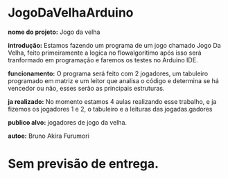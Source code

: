 # JogoDaVelhaArduino
**nome do projeto:** Jogo da velha

**introdução:** Estamos fazendo um programa de um jogo chamado Jogo Da Velha, feito primeiramente a logica no flowalgoritimo após isso será tranformado em programação e faremos os testes no Arduino IDE.

**funcionamento:** O programa será feito com 2 jogadores, um tabuleiro programado em matriz e um leitor que analisa o código e determina se há vencedor ou não, esses serão as principais estruturas.

**ja realizado:** No momento estamos 4 aulas realizando esse trabalho, e ja fizemos os jogadores 1 e 2, o tabuleiro e a leituras das jogadas.gadores

**publico alvo:** jogadores de jogo da velha.

**autoe:** Bruno Akira Furumori

# Sem previsão de entrega. 
